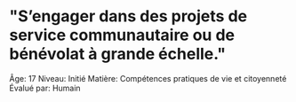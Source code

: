 # "S’engager dans des projets de service communautaire ou de bénévolat à grande échelle."

Âge: 17
Niveau: Initié
Matière: Compétences pratiques de vie et citoyenneté
Évalué par: Humain